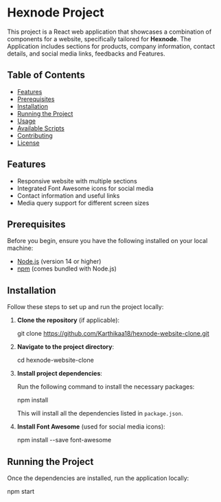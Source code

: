 # Hexnode Project

This project is a React web application that showcases a combination of components for a website, specifically tailored for **Hexnode**. The Application includes sections for products, company information, contact details, and social media links, feedbacks and Features.

## Table of Contents

- [Features](#features)
- [Prerequisites](#prerequisites)
- [Installation](#installation)
- [Running the Project](#running-the-project)
- [Usage](#usage)
- [Available Scripts](#available-scripts)
- [Contributing](#contributing)
- [License](#license)

## Features

- Responsive website with multiple sections
- Integrated Font Awesome icons for social media
- Contact information and useful links
- Media query support for different screen sizes

## Prerequisites

Before you begin, ensure you have the following installed on your local machine:

- [Node.js](https://nodejs.org/) (version 14 or higher)
- [npm](https://www.npmjs.com/) (comes bundled with Node.js)

## Installation

Follow these steps to set up and run the project locally:

1. **Clone the repository** (if applicable):

    git clone https://github.com/Karthikaa18/hexnode-website-clone.git


2. **Navigate to the project directory**:

    cd hexnode-website-clone


3. **Install project dependencies**:

    Run the following command to install the necessary packages:

    npm install

    This will install all the dependencies listed in `package.json`.

4. **Install Font Awesome** (used for social media icons):

    npm install --save font-awesome
    

## Running the Project

Once the dependencies are installed, run the application locally:

npm start

